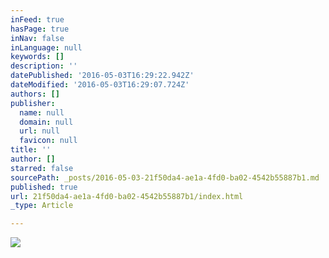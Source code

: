 ```yaml
---
inFeed: true
hasPage: true
inNav: false
inLanguage: null
keywords: []
description: ''
datePublished: '2016-05-03T16:29:22.942Z'
dateModified: '2016-05-03T16:29:07.724Z'
authors: []
publisher:
  name: null
  domain: null
  url: null
  favicon: null
title: ''
author: []
starred: false
sourcePath: _posts/2016-05-03-21f50da4-ae1a-4fd0-ba02-4542b55887b1.md
published: true
url: 21f50da4-ae1a-4fd0-ba02-4542b55887b1/index.html
_type: Article

---
```

![](https://the-grid-user-content.s3-us-west-2.amazonaws.com/9904d94f-1fab-4af5-9c85-6ecac19d3330.jpg)